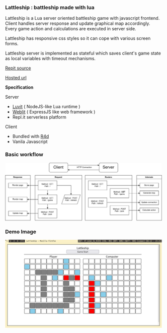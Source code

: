 ### Lattleship : battleship made with lua

Lattleship is a Lua server oriented battleship game with javascript frontend.
Client handles server response and update graphical map accordingly. Every game
action and calculations are executed in server side.

Lattleship has responsive css styles so it can cope with various screen forms.

Lattleship server is implemented as stateful which saves client's game state as
local variables with timeout mechanisms.

[Repit source](https://replit.com/@Simhyeon/lattleship)

[Hosted url](https://lattleship.simhyeon.repl.co)

**Specification**

Server
- [Luvit](https://github.com/luvit/luvit) ( NodeJS-like Lua runtime )
- [Weblit](https://github.com/creationix/weblit) ( ExpressJS like web framework )
- Repl.it serverless platform

Client
- Bundled with [R4d](https://github.com/simhyeon/r4d)
- Vanila Javascript

### Basic workflow

![Basic workflow](./docs/lattleship_workflow.png)

### Demo Image

![Demo Image](./docs/lattleship_demo.png)

